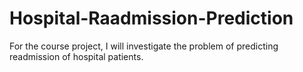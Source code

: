 # Hospital-Raadmission-Prediction
For the course project, I will investigate the problem of predicting readmission of hospital patients.

